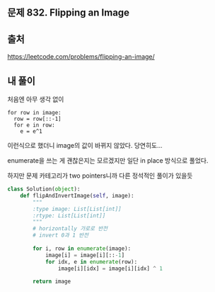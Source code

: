 ## 문제 832. Flipping an Image


## 출처
https://leetcode.com/problems/flipping-an-image/


## 내 풀이

처음엔 아무 생각 없이
```
for row in image:
  row = row[::-1]
  for e in row:
    e = e^1
```
이런식으로 했더니 image의 값이 바뀌지 않았다. 당연히도...

enumerate을 쓰는 게 괜찮은지는 모르겠지만 일단 in place 방식으로 풀었다.

하지만 문제 카테고리가 two pointers니까 다른 정석적인 풀이가 있을듯

```python
class Solution(object):
    def flipAndInvertImage(self, image):
        """
        :type image: List[List[int]]
        :rtype: List[List[int]]
        """
        # horizontally 가로로 반전
        # invert 0과 1 반전
        
        for i, row in enumerate(image):
            image[i] = image[i][::-1]
            for idx, e in enumerate(row):
                image[i][idx] = image[i][idx] ^ 1      
        
        return image

```
